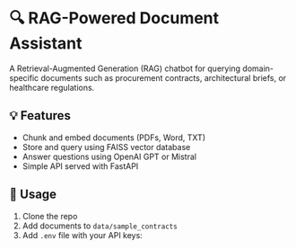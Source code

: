 # 🔍 RAG-Powered Document Assistant

A Retrieval-Augmented Generation (RAG) chatbot for querying domain-specific documents such as procurement contracts, architectural briefs, or healthcare regulations.

## 💡 Features
- Chunk and embed documents (PDFs, Word, TXT)
- Store and query using FAISS vector database
- Answer questions using OpenAI GPT or Mistral
- Simple API served with FastAPI

## 🚀 Usage

1. Clone the repo  
2. Add documents to `data/sample_contracts`
3. Add `.env` file with your API keys:
